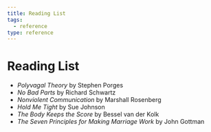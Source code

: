 ```yaml
---
title: Reading List
tags:
  - reference
type: reference
---
```


<!-- @format -->

# Reading List

- _Polyvagal Theory_ by Stephen Porges
- _No Bad Parts_ by Richard Schwartz
- _Nonviolent Communication_ by Marshall Rosenberg
- _Hold Me Tight_ by Sue Johnson
- _The Body Keeps the Score_ by Bessel van der Kolk
- _The Seven Principles for Making Marriage Work_ by John Gottman
